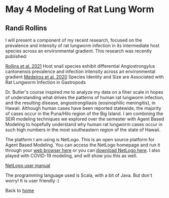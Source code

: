 # May 4 Modeling of Rat Lung Worm  

## Randi Rollins

I will present a component of my recent research, focused on the prevalence and intensity of rat lungworm infection in its intermediate host species across an environmental gradient. This research was recently published:

[Rollins et al. 2021](Rollins2021.pdf) Host snail species exhibit differential Angiostrongylus cantonensis prevalence and infection intensity across an environmental gradient
[Medeiros et al. 2020](Medeiros2020.pdf) Species Identity and Size are Associated with Rat Lungworm Infection in Gastropods

Dr. Butler's course inspired me to analyze my data on a finer scale in hopes of understanding what drives the patterns of human rat lungworm infection, and the resulting disease, angiostrongiliasis (eosinophilic meningitis), in Hawaii. Although human cases have been reported statewide, the majority of cases occur in the Puna/Hilo region of the Big Island. I am combining the SEIR modeling techniques we explored over the semester with Agent Based Modeling to hopefully understand why human rat lungworm cases occur in such high numbers in the most southeastern region of the state of Hawaii. 

The platform I am using is NetLogo. This is an open source platform for Agent Based Modeling. You can access the NetLogo homepage and run it through your [web browser here](https://ccl.northwestern.edu/netlogo/) or you can [download NetLogo here](https://ccl.northwestern.edu/netlogo/download.shtml). I also played with COVID-19 modeling, and will show you this as well. 

[NetLogo user manual](https://ccl.northwestern.edu/netlogo/docs/)

The programming language used is Scala, with a bit of Java. But don't worry! It is user friendly :) 

Back to [home](https://github.com/mbutler808/Zool719-covid19/)  
